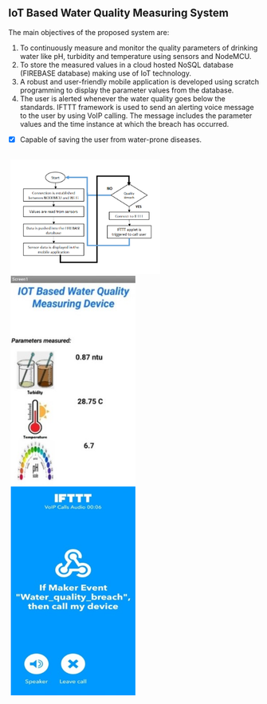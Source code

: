 ## IoT Based Water Quality Measuring System

The main objectives of the proposed system are:

1. To continuously measure and monitor the quality parameters of drinking water like pH, turbidity and temperature using sensors and NodeMCU.
2. To store the measured values in a cloud hosted NoSQL database (FIREBASE database) making use of IoT technology.
3. A robust and user-friendly mobile application is developed using scratch programming to display the parameter values from the database.
4. The user is alerted whenever the water quality goes below the standards. IFTTT framework is used to send an alerting voice message to the user by using VoIP calling. The message includes the parameter values and the time instance at which the breach has occurred.

- [x] Capable of saving the user from water-prone diseases.

</br>
<span style="margin:5px;">
    <img src="https://github.com/SaiTeja-Erukude/IoT-Based-Water-Quality-Measuring-System/blob/main/FlowChart.PNG" width="300">
</span>
<span style="margin:5px;">
    <img src="https://github.com/SaiTeja-Erukude/IoT-Based-Water-Quality-Measuring-System/blob/main/App.jpg" width="250">
</span>
<span style="margin:5px;">
    <img src="https://github.com/SaiTeja-Erukude/IoT-Based-Water-Quality-Measuring-System/blob/main/IFTTT.jpg" width="250">
</span>
